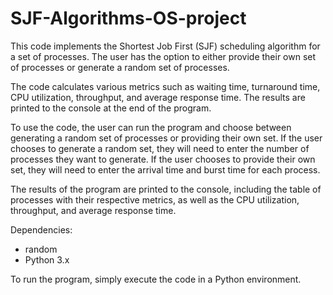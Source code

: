 # SJF-Algorithms-OS-project
This code implements the Shortest Job First (SJF) scheduling algorithm for a set of processes. The user has the option to either provide their own set of processes or generate a random set of processes.

The code calculates various metrics such as waiting time, turnaround time, CPU utilization, throughput, and average response time. The results are printed to the console at the end of the program.

To use the code, the user can run the program and choose between generating a random set of processes or providing their own set. If the user chooses to generate a random set, they will need to enter the number of processes they want to generate. If the user chooses to provide their own set, they will need to enter the arrival time and burst time for each process.

The results of the program are printed to the console, including the table of processes with their respective metrics, as well as the CPU utilization, throughput, and average response time.

Dependencies:
- random
- Python 3.x

To run the program, simply execute the code in a Python environment.
